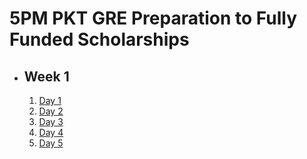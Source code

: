 # 5PM PKT GRE Preparation to Fully Funded Scholarships

- ## Week 1

   1. [Day 1](https://www.facebook.com/iCodeguru/videos/448958854871856)
   2. [Day 2](https://www.facebook.com/iCodeguru/videos/1221032522448841)
   3. [Day 3](https://www.facebook.com/iCodeguru/videos/2513878632144229)
   4. [Day 4](https://www.facebook.com/iCodeguru/videos/536087225496503)
   5. [Day 5](https://www.facebook.com/iCodeguru/videos/502834809324775)

<!-- - ## Week 2

   1. [Day 1](https://www.facebook.com/iCodeguru/videos/3892703387681786)
   2. [Day 2](https://www.facebook.com/iCodeguru/videos/895166668615232)
   3. [Day 3](https://www.facebook.com/iCodeguru/videos/1572644066981816)
   4. [Day 4](https://www.facebook.com/iCodeguru/videos/503206239296664)
   5. [Day 5](https://www.facebook.com/iCodeguru/videos/27929795233286109) -->

<!-- - ## Week 3

   1. [Day 1]()
   2. [Day 2]()
   3. [Day 3]()
   4. [Day 4]()
   5. [Day 5]() -->

<!-- - ## Week 

   1. [Day 1]()
   2. [Day 2]()
   3. [Day 3]()
   4. [Day 4]()
   5. [Day 5]() -->